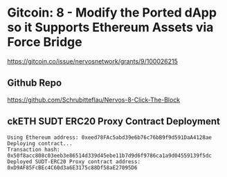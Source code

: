 # Gitcoin: 8 - Modify the Ported dApp so it Supports Ethereum Assets via Force Bridge

https://gitcoin.co/issue/nervosnetwork/grants/9/100026215

## Github Repo

https://github.com/Schrubitteflau/Nervos-8-Click-The-Block

## ckETH SUDT ERC20 Proxy Contract Deployment
```
Using Ethereum address: 0xeed78FAc5abd39e6b76c76bB9f9d591DaA4128ae
Deploying contract...
Transaction hash: 0x50f8acc808c03eeb3e86514d339d45ebe11b7d9d6f9786ca1a9d04559139f5dc
Deployed SUDT-ERC20 Proxy contract address: 0xD9AF85FcBEc4C60d3a6E3175c88Df58aE27095D6
```
